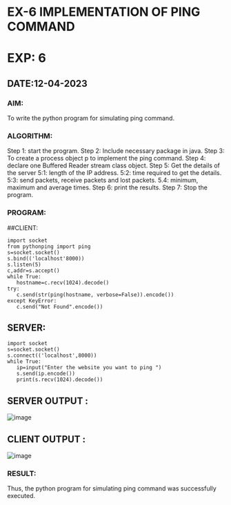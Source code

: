 # EX-6 IMPLEMENTATION OF PING COMMAND
# EXP: 6
## DATE:12-04-2023
### AIM:
To write the python program for simulating ping command.
### ALGORITHM:
Step 1: start the program.
Step 2: Include necessary package in java.
Step 3: To create a process object p to implement the ping command.
Step 4: declare one Buffered Reader stream class object.
Step 5: Get the details of the server
5:1: length of the IP address.
5:2: time required to get the details.
5:3: send packets, receive packets and lost packets.
5.4: minimum, maximum and average times.
Step 6: print the results.
Step 7: Stop the program.
### PROGRAM:
##CLIENT:
```
import socket
from pythonping import ping
s=socket.socket()
s.bind(('localhost'8000))
s.listen(5)
c,addr=s.accept()
while True:
   hostname=c.recv(1024).decode()
try:
   c.send(str(ping(hostname, verbose=False)).encode())
except KeyError:
   c.send("Not Found".encode())
```
## SERVER:
```
import socket
s=socket.socket()
s.connect(('localhost',8000))
while True:
   ip=input("Enter the website you want to ping ")
   s.send(ip.encode())
   print(s.recv(1024).decode())
```
## SERVER OUTPUT :
![image](https://github.com/Pranavvv12/EX-6/assets/121292280/337bfd29-9214-41ca-85fe-8349f0b40287)


## CLIENT OUTPUT :
![image](https://github.com/Pranavvv12/EX-6/assets/121292280/e2073bdd-e014-418a-ae9d-2b23afccb12d)


### RESULT:
Thus, the python program for simulating ping command was successfully executed.

